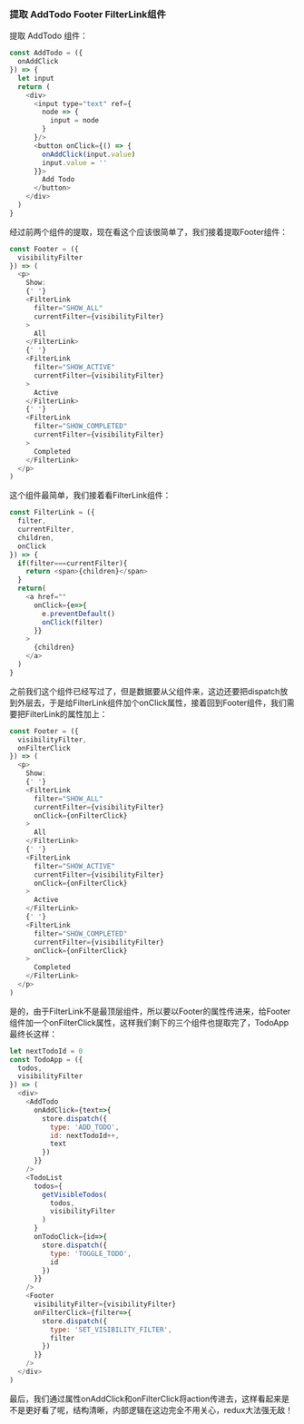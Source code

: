 ### 提取 AddTodo Footer FilterLink组件
提取 AddTodo 组件：
```js
const AddTodo = ({
  onAddClick
}) => {
  let input
  return (
    <div>
      <input type="text" ref={
        node => {
          input = node
        }
      }/>
      <button onClick={() => {
        onAddClick(input.value)
        input.value = ''
      }}>
        Add Todo
      </button>
    </div>
  )
}
```
经过前两个组件的提取，现在看这个应该很简单了，我们接着提取Footer组件：
```js
const Footer = ({
  visibilityFilter
}) => (
  <p>
    Show:
    {' '}
    <FilterLink 
      filter="SHOW_ALL"
      currentFilter={visibilityFilter}
    >
      All
    </FilterLink>
    {' '}
    <FilterLink 
      filter="SHOW_ACTIVE"
      currentFilter={visibilityFilter}
    >
      Active
    </FilterLink>
    {' '}
    <FilterLink 
      filter="SHOW_COMPLETED"
      currentFilter={visibilityFilter}
    >
      Completed
    </FilterLink>
  </p>
)
```
这个组件最简单，我们接着看FilterLink组件：
```js
const FilterLink = ({
  filter,
  currentFilter,
  children,
  onClick
}) => {
  if(filter===currentFilter){
    return <span>{children}</span>
  }
  return(
    <a href="" 
      onClick={e=>{
        e.preventDefault()
        onClick(filter)
      }}
    >
      {children}
    </a>
  )
}
```
之前我们这个组件已经写过了，但是数据要从父组件来，这边还要把dispatch放到外层去，于是给FilterLink组件加个onClick属性，接着回到Footer组件，我们需要把FilterLink的属性加上：
```js
const Footer = ({
  visibilityFilter,
  onFilterClick
}) => (
  <p>
    Show:
    {' '}
    <FilterLink 
      filter="SHOW_ALL"
      currentFilter={visibilityFilter}
      onClick={onFilterClick}
    >
      All
    </FilterLink>
    {' '}
    <FilterLink 
      filter="SHOW_ACTIVE"
      currentFilter={visibilityFilter}
      onClick={onFilterClick}
    >
      Active
    </FilterLink>
    {' '}
    <FilterLink 
      filter="SHOW_COMPLETED"
      currentFilter={visibilityFilter}
      onClick={onFilterClick}
    >
      Completed
    </FilterLink>
  </p>
)
```
是的，由于FilterLink不是最顶层组件，所以要以Footer的属性传进来，给Footer组件加一个onFilterClick属性，这样我们剩下的三个组件也提取完了，TodoApp最终长这样：
```js
let nextTodoId = 0
const TodoApp = ({
  todos,
  visibilityFilter
}) => (
  <div>
    <AddTodo
      onAddClick={text=>{
        store.dispatch({
          type: 'ADD_TODO',
          id: nextTodoId++,
          text
        })
      }}
    />
    <TodoList 
      todos={
        getVisibleTodos(
          todos,
          visibilityFilter
        )
      }
      onTodoClick={id=>{
        store.dispatch({
          type: 'TOGGLE_TODO',
          id
        })
      }}
    />
    <Footer
      visibilityFilter={visibilityFilter}
      onFilterClick={filter=>{
        store.dispatch({
          type: 'SET_VISIBILITY_FILTER',
          filter
        })
      }}
    />
  </div>
)
```
最后，我们通过属性onAddClick和onFilterClick将action传进去，这样看起来是不是更好看了呢，结构清晰，内部逻辑在这边完全不用关心，redux大法强无敌！